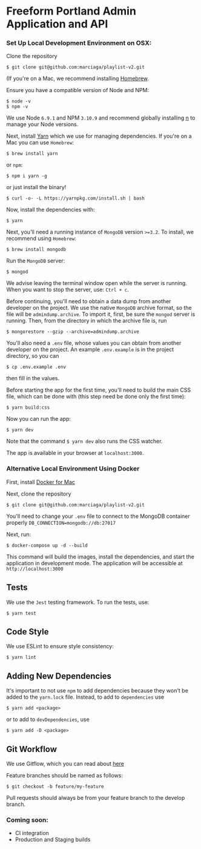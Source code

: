 # Freeform Portland Admin Application and API

### Set Up Local Development Environment on OSX:

Clone the repository
```
$ git clone git@github.com:marciaga/playlist-v2.git
```
(If you're on a Mac, we recommend installing [Homebrew](http://brew.sh/).

Ensure you have a compatible version of Node and NPM:
```
$ node -v
$ npm -v
```
We use Node `6.9.1` and NPM `3.10.9` and recommend globally installing [n](https://github.com/tj/n) to manage your Node versions.

Next, install [Yarn](https://yarnpkg.com/) which we use for managing dependencies. If you're on a Mac you can use `Homebrew`:
```
$ brew install yarn
```

or `npm`:

```
$ npm i yarn -g
```
or just install the binary!

```
$ curl -o- -L https://yarnpkg.com/install.sh | bash
```

Now, install the dependencies with:
```
$ yarn
```

Next, you'll need a running instance of `MongoDB` version `>=3.2`. To install, we recommend using `Homebrew`:
```
$ brew install mongodb
```

Run the `MongoDB` server:
```
$ mongod
```
We advise leaving the terminal window open while the server is running. When you want to stop the server, use: `Ctrl + c`.

Before continuing, you'll need to obtain a data dump from another developer on the project. We use the native `MongoDB` archive format, so the file will be `admindump.archive`. To import it, first, be sure the `mongod` server is running. Then, from the directory in which the archive file is, run
```
$ mongorestore --gzip --archive=admindump.archive
```

You'll also need a `.env` file, whose values you can obtain from another developer on the project. An example `.env.example` is in the project directory, so you can
```
$ cp .env.example .env
```
then fill in the values.

Before starting the app for the first time, you'll need to build the main CSS file, which can be done with (this step need be done only the first time):
```
$ yarn build:css
```

Now you can run the app:
```
$ yarn dev
```
Note that the command `$ yarn dev` also runs the CSS watcher.

The app is available in your browser at `localhost:3000`.

### Alternative Local Environment Using Docker
First, install [Docker for Mac](https://docs.docker.com/docker-for-mac/install/)

Next, clone the repository
```
$ git clone git@github.com:marciaga/playlist-v2.git
```

You'll need to change your `.env` file to connect to the MongoDB container properly
`DB_CONNECTION=mongodb://db:27017`

Next, run:
```
$ docker-compose up -d --build
```
This command will build the images, install the dependencies, and start the application in development mode. The application will be accessible at `http://localhost:3000`


## Tests
We use the `Jest` testing framework.
To run the tests, use:
```
$ yarn test
```

## Code Style
We use ESLint to ensure style consistency:
```
$ yarn lint
```

## Adding New Dependencies
It's important to not use `npm` to add dependencies because they won't be added to the `yarn.lock` file. Instead, to add to `dependencies` use
```
$ yarn add <package>
```
or to add to `devDependencies`, use
```
$ yarn add -D <package>
```

## Git Workflow
We use Gitflow, which you can read about [here](https://www.atlassian.com/git/tutorials/comparing-workflows#gitflow-workflow)

Feature branches should be named as follows:
```
$ git checkout -b feature/my-feature
```

Pull requests should always be from your feature branch to the develop branch.

### Coming soon:
* CI integration
* Production and Staging builds
